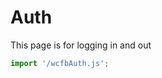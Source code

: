 # Auth

This page is for logging in and out

<app-shell></app-shell>

```js script
import '/wcfbAuth.js';
```